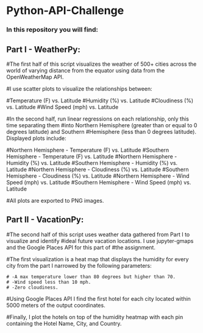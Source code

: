 # Python-API-Challenge

### In this repository you will find:

## Part I - WeatherPy:

#The first half of this script visualizes the weather of 500+ cities across the world of varying distance from the equator using data from the OpenWeatherMap API.

#I use scatter plots to visualize the relationships between:

#Temperature (F) vs. Latitude
#Humidity (%) vs. Latitude
#Cloudiness (%) vs. Latitude
#Wind Speed (mph) vs. Latitude

#In the second half, run linear regressions on each relationship, only this time separating them #into Northern Hemisphere (greater than or equal to 0 degrees latitude) and Southern #Hemisphere (less than 0 degrees latitude). Displayed plots include:

#Northern Hemisphere - Temperature (F) vs. Latitude
#Southern Hemisphere - Temperature (F) vs. Latitude
#Northern Hemisphere - Humidity (%) vs. Latitude
#Southern Hemisphere - Humidity (%) vs. Latitude
#Northern Hemisphere - Cloudiness (%) vs. Latitude
#Southern Hemisphere - Cloudiness (%) vs. Latitude
#Northern Hemisphere - Wind Speed (mph) vs. Latitude
#Southern Hemisphere - Wind Speed (mph) vs. Latitude

#All plots are exported to PNG images.

## Part II - VacationPy:

#The second half of this script uses weather data gathered from Part I to visualize and identify #ideal future vacation locations. I use jupyter-gmaps and the Google Places API for this part of #the assignment.

#The first visualization is a heat map that displays the humidity for every city from the part I narrowed by the following parameters:

    # -A max temperature lower than 80 degrees but higher than 70.
    # -Wind speed less than 10 mph.
    # -Zero cloudiness.

#Using Google Places API I find the first hotel for each city located within 5000 meters of the output coordinates.


#Finally, I plot the hotels on top of the humidity heatmap with each pin containing the Hotel Name, City, and Country.
